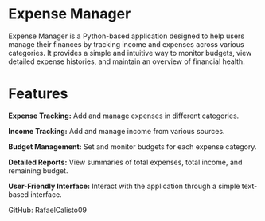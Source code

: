 # Expense Manager

Expense Manager is a Python-based application designed to help users manage their finances by tracking income and expenses across various categories. It provides a simple and intuitive way to monitor budgets, view detailed expense histories, and maintain an overview of financial health.

# Features
**Expense Tracking:** Add and manage expenses in different categories.

**Income Tracking:** Add and manage income from various sources.

**Budget Management:** Set and monitor budgets for each expense category.

**Detailed Reports:** View summaries of total expenses, total income, and remaining budget.

**User-Friendly Interface:** Interact with the application through a simple text-based interface.


GitHub: RafaelCalisto09

